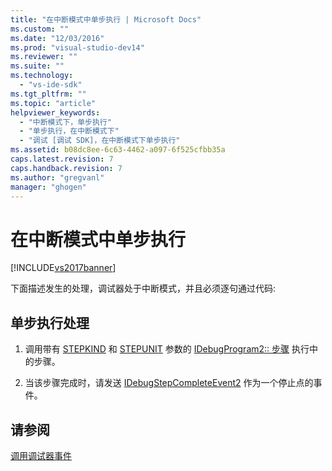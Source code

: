 ```yaml
---
title: "在中断模式中单步执行 | Microsoft Docs"
ms.custom: ""
ms.date: "12/03/2016"
ms.prod: "visual-studio-dev14"
ms.reviewer: ""
ms.suite: ""
ms.technology: 
  - "vs-ide-sdk"
ms.tgt_pltfrm: ""
ms.topic: "article"
helpviewer_keywords: 
  - "中断模式下，单步执行"
  - "单步执行，在中断模式下"
  - "调试 [调试 SDK]，在中断模式下单步执行"
ms.assetid: b08dc8ee-6c63-4462-a097-6f525cfbb35a
caps.latest.revision: 7
caps.handback.revision: 7
ms.author: "gregvanl"
manager: "ghogen"
---
```

# 在中断模式中单步执行
[!INCLUDE[vs2017banner](../../code-quality/includes/vs2017banner.md)]

下面描述发生的处理，调试器处于中断模式，并且必须逐句通过代码:  
  
## 单步执行处理  
  
1.  调用带有 [STEPKIND](../../extensibility/debugger/reference/stepkind.md) 和 [STEPUNIT](../../extensibility/debugger/reference/stepunit.md) 参数的 [IDebugProgram2:: 步骤](../../extensibility/debugger/reference/idebugprogram2-step.md) 执行中的步骤。  
  
2.  当该步骤完成时，请发送 [IDebugStepCompleteEvent2](../../extensibility/debugger/reference/idebugstepcompleteevent2.md) 作为一个停止点的事件。  
  
## 请参阅  
 [调用调试器事件](../../extensibility/debugger/calling-debugger-events.md)
